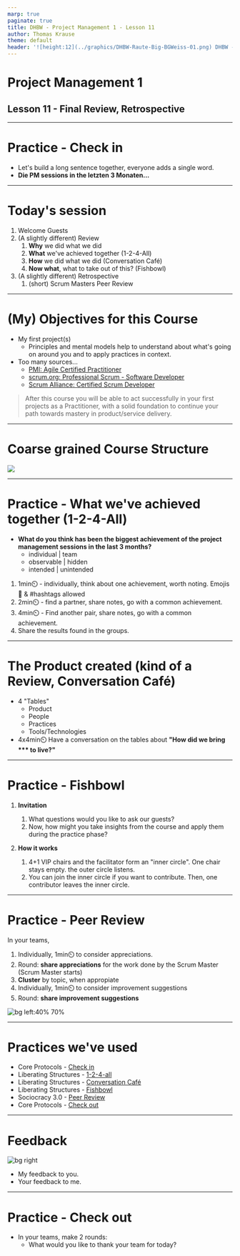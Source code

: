 ```yaml
---
marp: true
paginate: true
title: DHBW - Project Management 1 - Lesson 11
author: Thomas Krause
theme: default
header: '![height:12](../graphics/DHBW-Raute-Big-BGWeiss-01.png) DHBW - Project Management 1 - Lesson 11'
---
```

<!-- markdownlint-disable MD025 MD045 MD012 MD024 MD026 -->

# Project Management 1

## Lesson 11 - Final Review, Retrospective

---
<!-- _backgroundColor: lightblue -->

# Practice - Check in

* Let's build a long sentence together, everyone adds a single word.
* **Die PM sessions in the letzten 3 Monaten...**

---

# Today's session

1. Welcome Guests
2. (A slightly different) Review
   1. **Why** we did what we did
   2. **What** we've achieved together (1-2-4-All)
   3. **How** we did what we did (Conversation Café)
   4. **Now what**, what to take out of this? (Fishbowl)
3. (A slightly different) Retrospective
   1. (short) Scrum Masters Peer Review

---
<!-- backgroundColor:  default -->

# (My) Objectives for this Course

* My first project(s)
  * Principles and mental models help to understand about what's going on around you and to apply practices in context.
* Too many sources...
  * [PMI: Agile Certified Practitioner](https://firebrand.training/de/kurse/pmi/acp-agile-certified-practitioner-zertifizierung)
  * [scrum.org: Professional Scrum - Software Developer](https://www.scrum.org/resources/suggested-reading-professional-scrum-developer)
  * [Scrum Alliance: Certified Scrum Developer](https://www.scrumalliance.org/get-certified/developer-track/certified-scrum-developer)

> After this course you will be able to act successfully in your first projects as a Practitioner, with a solid foundation to continue your path towards mastery in product/service delivery.

---

# Coarse grained Course Structure

![](../lesson-01%20-%20orientation/slides/graphics/../../../lesson-01%20-%20orientation/slides/graphics/course-structure.drawio.svg)

---
<!-- _backgroundColor: lightblue -->

# Practice - What we've achieved together (1-2-4-All)

* **What do you think has been the biggest achievement of the project management sessions in the last 3 months?**
  * individual | team
  * observable | hidden
  * intended | unintended

1. 1min⏲️ - individually, think about one achievement, worth noting. Emojis🥳 & #hashtags allowed
2. 2min⏲️ - find a partner, share notes, go with a common achievement.
3. 4min⏲️ - Find another pair, share notes, go with a common achievement.
4. Share the results found in the groups.

---
<!-- _backgroundColor: lightblue -->
# The Product created (kind of a Review, Conversation Café)

* 4 "Tables"
  * Product
  * People
  * Practices
  * Tools/Technologies
* 4x4min⏲️ Have a conversation on the tables about **"How did we bring *** to live?"**

---
<!-- _backgroundColor: lightblue -->
# Practice - Fishbowl

1. **Invitation**
   1. What questions would you like to ask our guests?
   1. Now, how might you take insights from the course and apply them during the practice phase?

1. **How it works**
   1. 4+1 VIP chairs and the facilitator form an "inner circle". One chair stays empty. the outer circle listens.
   1. You can join the inner circle if you want to contribute. Then, one contributor leaves the inner circle.

---

<!-- _backgroundColor: lightblue -->
# Practice - Peer Review

In your teams,

1. Individually, 1min⏲️ to consider appreciations.
2. Round: **share appreciations** for the work done by the Scrum Master (Scrum Master starts)
3. **Cluster** by topic, when appropiate
4. Individually, 1min⏲️ to consider improvement suggestions
5. Round: **share improvement suggestions**

![bg left:40% 70%](graphics/s3%20-%20peer%20review.drawio.svg)

---
<!-- _backgroundColor:  LightGreen -->
# Practices we've used

* Core Protocols - [Check in](https://liveingreatness.com/core-protocols/check-in/)
* Liberating Structures - [1-2-4-all](https://www.liberatingstructures.com/1-1-2-4-all/)
* Liberating Structures - [Conversation Café](https://www.liberatingstructures.com/17-conversation-cafe/)
* Liberating Structures - [Fishbowl](https://www.liberatingstructures.com/18-users-experience-fishbowl/)
* Sociocracy 3.0 - [Peer Review](https://patterns.sociocracy30.org/peer-review.html)
* Core Protocols - [Check out](https://liveingreatness.com/core-protocols/check-out/)

---

<!-- _backgroundColor: lightblue -->

# Feedback

![bg right](../graphics/noun-feedback-4502385.svg)

* My feedback to you.
* Your feedback to me.

---

<!-- _backgroundColor: lightblue -->
# Practice - Check out

* In your teams, make 2 rounds:
  * What would you like to thank your team for today?
